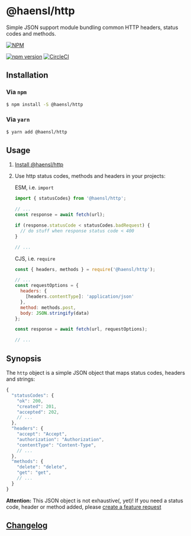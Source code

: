 # @haensl/http

Simple JSON support module bundling common HTTP headers, status codes and methods.

[![NPM](https://nodei.co/npm/@haensl%2Fhttp.png?downloads=true)](https://nodei.co/npm/@haensl%2Fhttp/)

[![npm version](https://badge.fury.io/js/@haensl%2Fhttp.svg)](http://badge.fury.io/js/@haensl%2Fhttp)
[![CircleCI](https://circleci.com/gh/haensl/http.svg?style=svg)](https://circleci.com/gh/haensl/http)


## Installation

### Via `npm`

```bash
$ npm install -S @haensl/http
```

### Via `yarn`

```bash
$ yarn add @haensl/http
```

## Usage

1. [Install @haensl/http](#installation)

2. Use http status codes, methods and headers in your projects:


    ESM, i.e. `import`

    ```javascript
    import { statusCodes} from '@haensl/http';

    // ...
    const response = await fetch(url);

    if (response.statusCode < statusCodes.badRequest) {
      // do stuff when response status code < 400
    }

    // ...
    ```

    CJS, i.e. `require`

    ```javascript
    const { headers, methods } = require('@haensl/http');

    // ...
    const requestOptions = {
      headers: {
        [headers.contentType]: 'application/json'
      },
      method: methods.post,
      body: JSON.stringify(data)
    };

    const response = await fetch(url, requestOptions);

    // ...
    ```

## Synopsis

The `http` object is a simple JSON object that maps status codes, headers and strings:

```javascript
{
  "statusCodes": {
    "ok": 200,
    "created": 201,
    "accepted": 202,
    // ...
  },
  "headers": {
    "accept": "Accept",
    "authorization": "Authorization",
    "contentType": "Content-Type",
    // ...
  },
  "methods": {
    "delete": "delete",
    "get": "get",
    // ...
  }
}
```

**Attention:** This JSON object is not exhaustive(, yet)! If you need a status code, header or method added, please [create a feature request](https://github.com/haensl/http/issues/new?labels=feature%20request)

## [Changelog](CHANGELOG.md)

